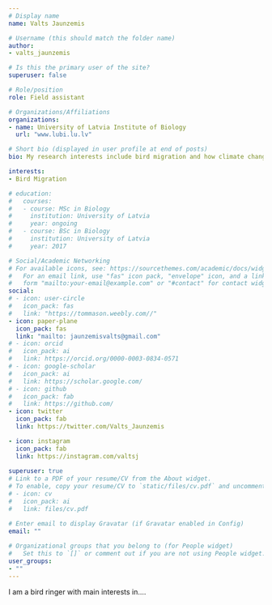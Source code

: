 ```yaml
---
# Display name
name: Valts Jaunzemis

# Username (this should match the folder name)
author:
- valts_jaunzemis

# Is this the primary user of the site?
superuser: false

# Role/position
role: Field assistant

# Organizations/Affiliations
organizations:
- name: University of Latvia Institute of Biology
  url: "www.lubi.lu.lv"

# Short bio (displayed in user profile at end of posts)
bio: My research interests include bird migration and how climate change impacts on it.

interests:
- Bird Migration

# education:
#   courses:
#   - course: MSc in Biology
#     institution: University of Latvia
#     year: ongoing
#   - course: BSc in Biology
#     institution: University of Latvia
#     year: 2017

# Social/Academic Networking
# For available icons, see: https://sourcethemes.com/academic/docs/widgets/#icons
#   For an email link, use "fas" icon pack, "envelope" icon, and a link in the
#   form "mailto:your-email@example.com" or "#contact" for contact widget.
social:
# - icon: user-circle
#   icon_pack: fas
#   link: "https://tommason.weebly.com//"
- icon: paper-plane
  icon_pack: fas
  link: "mailto: jaunzemisvalts@gmail.com"
# - icon: orcid
#   icon_pack: ai
#   link: https://orcid.org/0000-0003-0834-0571
# - icon: google-scholar
#   icon_pack: ai
#   link: https://scholar.google.com/
# - icon: github
#   icon_pack: fab
#   link: https://github.com/
- icon: twitter
  icon_pack: fab
  link: https://twitter.com/Valts_Jaunzemis

- icon: instagram
  icon_pack: fab
  link: https://instagram.com/valtsj  
  
superuser: true
# Link to a PDF of your resume/CV from the About widget.
# To enable, copy your resume/CV to `static/files/cv.pdf` and uncomment the lines below.  
# - icon: cv
#   icon_pack: ai
#   link: files/cv.pdf

# Enter email to display Gravatar (if Gravatar enabled in Config)
email: ""
  
# Organizational groups that you belong to (for People widget)
#   Set this to `[]` or comment out if you are not using People widget.  
user_groups:
- ""
---
```


I am a bird ringer with main interests in....
